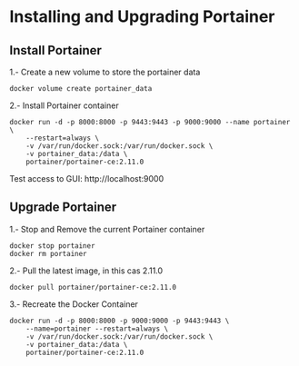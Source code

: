 # Installing and Upgrading Portainer

## Install Portainer

1.- Create a new volume to store the portainer data
```
docker volume create portainer_data
```
2.- Install Portainer container
```
docker run -d -p 8000:8000 -p 9443:9443 -p 9000:9000 --name portainer \
    --restart=always \
    -v /var/run/docker.sock:/var/run/docker.sock \
    -v portainer_data:/data \
    portainer/portainer-ce:2.11.0
```
Test access to GUI: http://localhost:9000


## Upgrade Portainer

1.- Stop and Remove the current Portainer container
```
docker stop portainer
docker rm portainer
```
2.- Pull the latest image, in this cas 2.11.0
```
docker pull portainer/portainer-ce:2.11.0
```
3.- Recreate the Docker Container
```
docker run -d -p 8000:8000 -p 9000:9000 -p 9443:9443 \
    --name=portainer --restart=always \
    -v /var/run/docker.sock:/var/run/docker.sock \
    -v portainer_data:/data \
    portainer/portainer-ce:2.11.0
 ```
